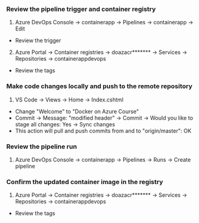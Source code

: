 


### Review the pipeline trigger and container registry
1. Azure DevOps Console → containerapp → Pipelines → containerapp → Edit
* Review the trigger

2. Azure Portal → Container registries → doazacr******* → Services → Repositories → containerappdevops
* Review the tags

### Make code changes locally and push to the remote repository
1. VS Code → Views → Home → Index.cshtml
* Change "Welcome" to "Docker on Azure Course"
* Commit → Message: "modified header" → Commit → Would you like to stage all changes: Yes → Sync changes
* This action will pull and push commits from and to "origin/master": OK

### Review the pipeline run
1. Azure DevOps Console → containerapp → Pipelines → Runs → Create pipeline

### Confirm the updated container image in the registry
1. Azure Portal → Container registries → doazacr******* → Services → Repositories → containerappdevops
* Review the tags





